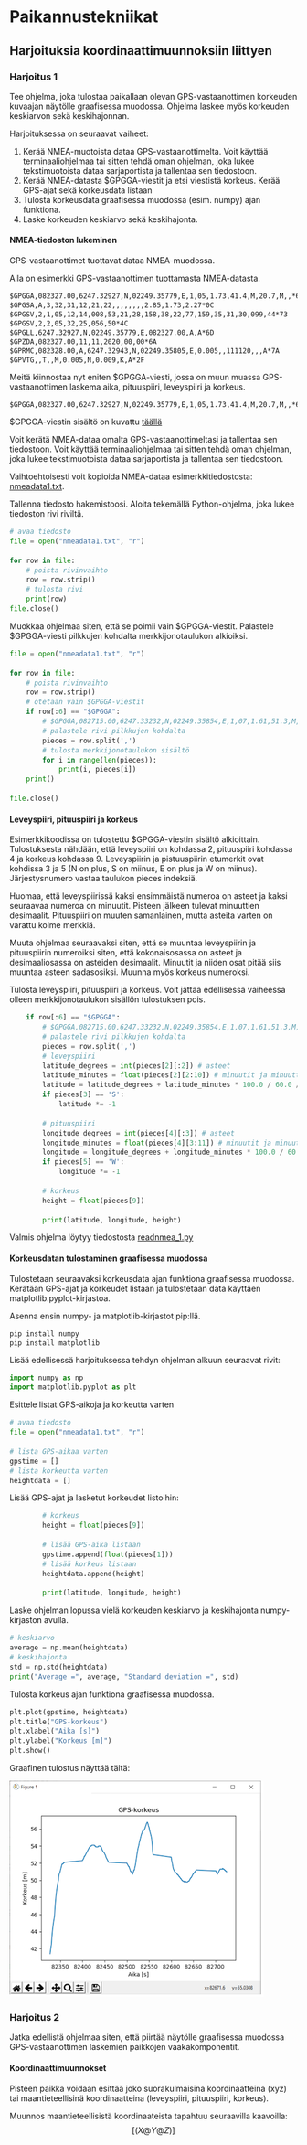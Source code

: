 # Paikannustekniikat

## Harjoituksia koordinaattimuunnoksiin liittyen

### Harjoitus 1

Tee ohjelma, joka tulostaa paikallaan olevan GPS-vastaanottimen korkeuden kuvaajan näytölle graafisessa muodossa. Ohjelma laskee myös korkeuden keskiarvon sekä keskihajonnan.

Harjoituksessa on seuraavat vaiheet:
1. Kerää NMEA-muotoista dataa GPS-vastaanottimelta. Voit käyttää terminaaliohjelmaa tai sitten tehdä oman ohjelman, joka lukee tekstimuotoista dataa sarjaportista ja tallentaa sen tiedostoon.
2. Kerää NMEA-datasta $GPGGA-viestit ja etsi viestistä korkeus. Kerää GPS-ajat sekä korkeusdata listaan
3. Tulosta korkeusdata graafisessa muodossa (esim. numpy) ajan funktiona.
4. Laske korkeuden keskiarvo sekä keskihajonta.

#### NMEA-tiedoston lukeminen

GPS-vastaanottimet tuottavat dataa NMEA-muodossa. 

Alla on esimerkki GPS-vastaanottimen tuottamasta NMEA-datasta.

```
$GPGGA,082327.00,6247.32927,N,02249.35779,E,1,05,1.73,41.4,M,20.7,M,,*6C
$GPGSA,A,3,32,31,12,21,22,,,,,,,,2.85,1.73,2.27*0C
$GPGSV,2,1,05,12,14,008,53,21,28,158,38,22,77,159,35,31,30,099,44*73
$GPGSV,2,2,05,32,25,056,50*4C
$GPGLL,6247.32927,N,02249.35779,E,082327.00,A,A*6D
$GPZDA,082327.00,11,11,2020,00,00*6A
$GPRMC,082328.00,A,6247.32943,N,02249.35805,E,0.005,,111120,,,A*7A
$GPVTG,,T,,M,0.005,N,0.009,K,A*2F
```
Meitä kiinnostaa nyt eniten $GPGGA-viesti, jossa on muun muassa GPS-vastaanottimen laskema aika, pituuspiiri, leveyspiiri ja korkeus.
```
$GPGGA,082327.00,6247.32927,N,02249.35779,E,1,05,1.73,41.4,M,20.7,M,,*6C
```
$GPGGA-viestin sisältö on kuvattu [täällä](https://www.trimble.com/OEM_ReceiverHelp/V4.44/en/NMEA-0183messages_GGA.html)

Voit kerätä NMEA-dataa omalta GPS-vastaanottimeltasi ja tallentaa sen tiedostoon. Voit käyttää terminaaliohjelmaa tai sitten tehdä oman ohjelman, joka lukee tekstimuotoista dataa sarjaportista ja tallentaa sen tiedostoon.

Vaihtoehtoisesti voit kopioida NMEA-dataa esimerkkitiedostosta:
[nmeadata1.txt](/examples/nmeadata1.txt).

Tallenna tiedosto hakemistoosi. Aloita tekemällä Python-ohjelma, joka lukee tiedoston rivi riviltä.

```python
# avaa tiedosto
file = open("nmeadata1.txt", "r")

for row in file:
    # poista rivinvaihto
    row = row.strip()
    # tulosta rivi
    print(row)
file.close()
```
Muokkaa ohjelmaa siten, että se poimii vain $GPGGA-viestit. Palastele $GPGGA-viesti pilkkujen kohdalta merkkijonotaulukon alkioiksi.

```python
file = open("nmeadata1.txt", "r")

for row in file:
    # poista rivinvaihto
    row = row.strip()
    # otetaan vain $GPGGA-viestit
    if row[:6] == "$GPGGA":
        # $GPGGA,082715.00,6247.33232,N,02249.35854,E,1,07,1.61,51.3,M,20.7,M,,*60
        # palastele rivi pilkkujen kohdalta
        pieces = row.split(',')
        # tulosta merkkijonotaulukon sisältö
        for i in range(len(pieces)):
            print(i, pieces[i])
    print()

file.close()
```
#### Leveyspiiri, pituuspiiri ja korkeus

Esimerkkikoodissa on tulostettu $GPGGA-viestin sisältö alkioittain. Tulostuksesta nähdään, että leveyspiiri on kohdassa 2, pituuspiiri kohdassa 4 ja korkeus kohdassa 9. Leveyspiirin ja pistuuspiirin etumerkit ovat kohdissa 3 ja 5 (N on plus, S on miinus, E on plus ja W on miinus). Järjestysnumero vastaa taulukon pieces indeksiä. 

Huomaa, että leveyspiirissä kaksi ensimmäistä numeroa on asteet ja kaksi seuraavaa numeroa on minuutit. Pisteen jälkeen tulevat minuuttien desimaalit. Pituuspiiri on muuten samanlainen, mutta asteita varten on varattu kolme merkkiä.

Muuta ohjelmaa seuraavaksi siten, että se muuntaa leveyspiirin ja pituuspiirin numeroiksi siten, että kokonaisosassa on asteet ja desimaaliosassa on asteiden desimaalit. Minuutit ja niiden osat pitää siis muuntaa asteen sadasosiksi. Muunna myös korkeus numeroksi. 

Tulosta leveyspiiri, pituuspiiri ja korkeus. Voit jättää edellisessä vaiheessa olleen merkkijonotaulukon sisällön tulostuksen pois.

```python
    if row[:6] == "$GPGGA":
        # $GPGGA,082715.00,6247.33232,N,02249.35854,E,1,07,1.61,51.3,M,20.7,M,,*60
        # palastele rivi pilkkujen kohdalta
        pieces = row.split(',')
        # leveyspiiri
        latitude_degrees = int(pieces[2][:2]) # asteet
        latitude_minutes = float(pieces[2][2:10]) # minuutit ja minuuttien desimaalit
        latitude = latitude_degrees + latitude_minutes * 100.0 / 60.0 / 100.0
        if pieces[3] == 'S':
            latitude *= -1

        # pituuspiiri
        longitude_degrees = int(pieces[4][:3]) # asteet
        longitude_minutes = float(pieces[4][3:11]) # minuutit ja minuuttien desimaalit
        longitude = longitude_degrees + longitude_minutes * 100.0 / 60.0 / 100.0
        if pieces[5] == 'W':
            longitude *= -1

        # korkeus
        height = float(pieces[9])

        print(latitude, longitude, height)
```

Valmis ohjelma löytyy tiedostosta [readnmea_1.py](/examples/readnmea_1.py)

#### Korkeusdatan tulostaminen graafisessa muodossa

Tulostetaan seuraavaksi korkeusdata ajan funktiona graafisessa muodossa. Kerätään GPS-ajat ja korkeudet listaan ja tulostetaan data käyttäen matplotlib.pyplot-kirjastoa.

Asenna ensin numpy- ja matplotlib-kirjastot pip:llä.
```
pip install numpy
pip install matplotlib
```
Lisää edellisessä harjoituksessa tehdyn ohjelman alkuun seuraavat rivit:
```python
import numpy as np
import matplotlib.pyplot as plt
```
Esittele listat GPS-aikoja ja korkeutta varten
```python
# avaa tiedosto
file = open("nmeadata1.txt", "r")

# lista GPS-aikaa varten
gpstime = []
# lista korkeutta varten
heightdata = []
```
Lisää GPS-ajat ja lasketut korkeudet listoihin:
```python
        # korkeus
        height = float(pieces[9])

        # lisää GPS-aika listaan
        gpstime.append(float(pieces[1]))
        # lisää korkeus listaan
        heightdata.append(height)

        print(latitude, longitude, height)
```
Laske ohjelman lopussa vielä korkeuden keskiarvo ja keskihajonta numpy-kirjaston avulla.
```python
# keskiarvo
average = np.mean(heightdata)
# keskihajonta
std = np.std(heightdata)
print("Average =", average, "Standard deviation =", std)
```
Tulosta korkeus ajan funktiona graafisessa muodossa.
```python
plt.plot(gpstime, heightdata)
plt.title("GPS-korkeus")
plt.xlabel("Aika [s]")
plt.ylabel("Korkeus [m]")
plt.show()
```
Graafinen tulostus näyttää tältä:

![](/images/Korkeusplot.PNG)

### Harjoitus 2

Jatka edellistä ohjelmaa siten, että piirtää näytölle graafisessa muodossa GPS-vastaanottimen laskemien paikkojen vaakakomponentit. 

#### Koordinaattimuunnokset

Pisteen paikka voidaan esittää joko suorakulmaisina koordinaatteina (xyz) tai maantieteellisinä koordinaatteina (leveyspiiri, pituuspiiri, korkeus).

Muunnos maantieteellisistä koordinaateista tapahtuu seuraavilla kaavoilla:
$$
[(X@Y@Z)]
$$

